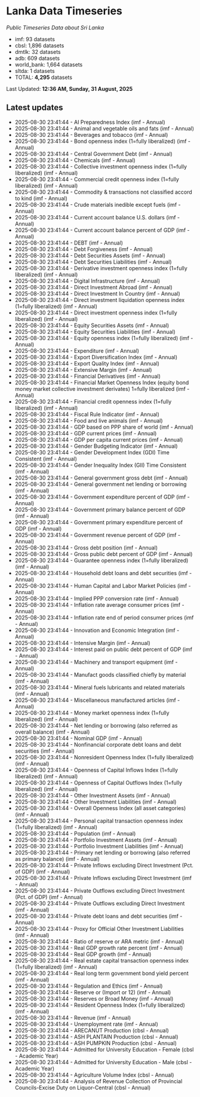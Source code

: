 # Lanka Data Timeseries
*Public Timeseries Data about Sri Lanka*

* imf: 93 datasets
* cbsl: 1,896 datasets
* dmtlk: 32 datasets
* adb: 609 datasets
* world_bank: 1,664 datasets
* sltda: 1 datasets
* TOTAL: **4,295** datasets

Last Updated: **12:36 AM, Sunday, 31 August, 2025**

## Latest updates

* 2025-08-30 23:41:44 - AI Preparedness Index (imf - Annual)
* 2025-08-30 23:41:44 - Animal and vegetable oils and fats (imf - Annual)
* 2025-08-30 23:41:44 - Beverages and tobacco (imf - Annual)
* 2025-08-30 23:41:44 - Bond openness index (1=fully liberalized) (imf - Annual)
* 2025-08-30 23:41:44 - Central Government Debt (imf - Annual)
* 2025-08-30 23:41:44 - Chemicals (imf - Annual)
* 2025-08-30 23:41:44 - Collective investment openness index (1=fully liberalized) (imf - Annual)
* 2025-08-30 23:41:44 - Commercial credit openness index (1=fully liberalized) (imf - Annual)
* 2025-08-30 23:41:44 - Commodity & transactions not classified accord to kind (imf - Annual)
* 2025-08-30 23:41:44 - Crude materials inedible except fuels (imf - Annual)
* 2025-08-30 23:41:44 - Current account balance U.S. dollars (imf - Annual)
* 2025-08-30 23:41:44 - Current account balance percent of GDP (imf - Annual)
* 2025-08-30 23:41:44 - DEBT (imf - Annual)
* 2025-08-30 23:41:44 - Debt Forgiveness (imf - Annual)
* 2025-08-30 23:41:44 - Debt Securities Assets (imf - Annual)
* 2025-08-30 23:41:44 - Debt Securities Liabilities (imf - Annual)
* 2025-08-30 23:41:44 - Derivative investment openness index (1=fully liberalized) (imf - Annual)
* 2025-08-30 23:41:44 - Digital Infrastructure (imf - Annual)
* 2025-08-30 23:41:44 - Direct Investment Abroad (imf - Annual)
* 2025-08-30 23:41:44 - Direct Investment In Country (imf - Annual)
* 2025-08-30 23:41:44 - Direct investment liquidation openness index (1=fully liberalized) (imf - Annual)
* 2025-08-30 23:41:44 - Direct investment openness index (1=fully liberalized) (imf - Annual)
* 2025-08-30 23:41:44 - Equity Securities Assets (imf - Annual)
* 2025-08-30 23:41:44 - Equity Securities Liabilities (imf - Annual)
* 2025-08-30 23:41:44 - Equity openness index (1=fully liberalized) (imf - Annual)
* 2025-08-30 23:41:44 - Expenditure (imf - Annual)
* 2025-08-30 23:41:44 - Export Diversification Index (imf - Annual)
* 2025-08-30 23:41:44 - Export Quality Index (imf - Annual)
* 2025-08-30 23:41:44 - Extensive Margin (imf - Annual)
* 2025-08-30 23:41:44 - Financial Derivatives (imf - Annual)
* 2025-08-30 23:41:44 - Financial Market Openness Index (equity bond money market collective investment derivates) 1=fully liberalized (imf - Annual)
* 2025-08-30 23:41:44 - Financial credit openness index (1=fully liberalized) (imf - Annual)
* 2025-08-30 23:41:44 - Fiscal Rule Indicator (imf - Annual)
* 2025-08-30 23:41:44 - Food and live animals (imf - Annual)
* 2025-08-30 23:41:44 - GDP based on PPP share of world (imf - Annual)
* 2025-08-30 23:41:44 - GDP current prices (imf - Annual)
* 2025-08-30 23:41:44 - GDP per capita current prices (imf - Annual)
* 2025-08-30 23:41:44 - Gender Budgeting Indicator (imf - Annual)
* 2025-08-30 23:41:44 - Gender Development Index (GDI) Time Consistent (imf - Annual)
* 2025-08-30 23:41:44 - Gender Inequality Index (GII) Time Consistent (imf - Annual)
* 2025-08-30 23:41:44 - General government gross debt (imf - Annual)
* 2025-08-30 23:41:44 - General government net lending or borrowing (imf - Annual)
* 2025-08-30 23:41:44 - Government expenditure percent of GDP (imf - Annual)
* 2025-08-30 23:41:44 - Government primary balance percent of GDP (imf - Annual)
* 2025-08-30 23:41:44 - Government primary expenditure percent of GDP (imf - Annual)
* 2025-08-30 23:41:44 - Government revenue percent of GDP (imf - Annual)
* 2025-08-30 23:41:44 - Gross debt position (imf - Annual)
* 2025-08-30 23:41:44 - Gross public debt percent of GDP (imf - Annual)
* 2025-08-30 23:41:44 - Guarantee openness index (1=fully liberalized) (imf - Annual)
* 2025-08-30 23:41:44 - Household debt loans and debt securities (imf - Annual)
* 2025-08-30 23:41:44 - Human Capital and Labor Market Policies (imf - Annual)
* 2025-08-30 23:41:44 - Implied PPP conversion rate (imf - Annual)
* 2025-08-30 23:41:44 - Inflation rate average consumer prices (imf - Annual)
* 2025-08-30 23:41:44 - Inflation rate end of period consumer prices (imf - Annual)
* 2025-08-30 23:41:44 - Innovation and Economic Integration (imf - Annual)
* 2025-08-30 23:41:44 - Intensive Margin (imf - Annual)
* 2025-08-30 23:41:44 - Interest paid on public debt percent of GDP (imf - Annual)
* 2025-08-30 23:41:44 - Machinery and transport equipment (imf - Annual)
* 2025-08-30 23:41:44 - Manufact goods classified chiefly by material (imf - Annual)
* 2025-08-30 23:41:44 - Mineral fuels lubricants and related materials (imf - Annual)
* 2025-08-30 23:41:44 - Miscellaneous manufactured articles (imf - Annual)
* 2025-08-30 23:41:44 - Money market openness index (1=fully liberalized) (imf - Annual)
* 2025-08-30 23:41:44 - Net lending or borrowing (also referred as overall balance) (imf - Annual)
* 2025-08-30 23:41:44 - Nominal GDP (imf - Annual)
* 2025-08-30 23:41:44 - Nonfinancial corporate debt loans and debt securities (imf - Annual)
* 2025-08-30 23:41:44 - Nonresident Openness Index (1=fully liberalized) (imf - Annual)
* 2025-08-30 23:41:44 - Openness of Capital Inflows Index (1=fully liberalized) (imf - Annual)
* 2025-08-30 23:41:44 - Openness of Capital Outflows Index (1=fully liberalized) (imf - Annual)
* 2025-08-30 23:41:44 - Other Investment Assets (imf - Annual)
* 2025-08-30 23:41:44 - Other Investment Liabilities (imf - Annual)
* 2025-08-30 23:41:44 - Overall Openness Index (all asset categories) (imf - Annual)
* 2025-08-30 23:41:44 - Personal capital transaction openness index (1=fully liberalized) (imf - Annual)
* 2025-08-30 23:41:44 - Population (imf - Annual)
* 2025-08-30 23:41:44 - Portfolio Investment Assets (imf - Annual)
* 2025-08-30 23:41:44 - Portfolio Investment Liabilities (imf - Annual)
* 2025-08-30 23:41:44 - Primary net lending or borrowing (also referred as primary balance) (imf - Annual)
* 2025-08-30 23:41:44 - Private Inflows excluding Direct Investment (Pct. of GDP) (imf - Annual)
* 2025-08-30 23:41:44 - Private Inflows excluding Direct Investment (imf - Annual)
* 2025-08-30 23:41:44 - Private Outflows excluding Direct Investment (Pct. of GDP) (imf - Annual)
* 2025-08-30 23:41:44 - Private Outflows excluding Direct Investment (imf - Annual)
* 2025-08-30 23:41:44 - Private debt loans and debt securities (imf - Annual)
* 2025-08-30 23:41:44 - Proxy for Official Other Investment Liabilities (imf - Annual)
* 2025-08-30 23:41:44 - Ratio of reserve or ARA metric (imf - Annual)
* 2025-08-30 23:41:44 - Real GDP growth rate percent (imf - Annual)
* 2025-08-30 23:41:44 - Real GDP growth (imf - Annual)
* 2025-08-30 23:41:44 - Real estate capital transaction openness index (1=fully liberalized) (imf - Annual)
* 2025-08-30 23:41:44 - Real long term government bond yield percent (imf - Annual)
* 2025-08-30 23:41:44 - Regulation and Ethics (imf - Annual)
* 2025-08-30 23:41:44 - Reserve or (Import or 12) (imf - Annual)
* 2025-08-30 23:41:44 - Reserves or Broad Money (imf - Annual)
* 2025-08-30 23:41:44 - Resident Openness Index (1=fully liberalized) (imf - Annual)
* 2025-08-30 23:41:44 - Revenue (imf - Annual)
* 2025-08-30 23:41:44 - Unemployment rate (imf - Annual)
* 2025-08-30 23:41:44 - ARECANUT Production (cbsl - Annual)
* 2025-08-30 23:41:44 - ASH PLANTAIN Production (cbsl - Annual)
* 2025-08-30 23:41:44 - ASH PUMPKIN Production (cbsl - Annual)
* 2025-08-30 23:41:44 - Admitted for University Education - Female (cbsl - Academic Year)
* 2025-08-30 23:41:44 - Admitted for University Education - Male (cbsl - Academic Year)
* 2025-08-30 23:41:44 - Agriculture Volume Index (cbsl - Annual)
* 2025-08-30 23:41:44 - Analysis of Revenue Collection of Provincial Councils-Excise Duty on Liquor-Central (cbsl - Annual)